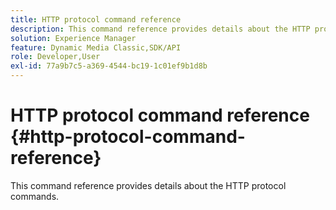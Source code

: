 ```yaml
---
title: HTTP protocol command reference
description: This command reference provides details about the HTTP protocol commands.
solution: Experience Manager
feature: Dynamic Media Classic,SDK/API
role: Developer,User
exl-id: 77a9b7c5-a369-4544-bc19-1c01ef9b1d8b
---
```

# HTTP protocol command reference {#http-protocol-command-reference}

This command reference provides details about the HTTP protocol commands.
